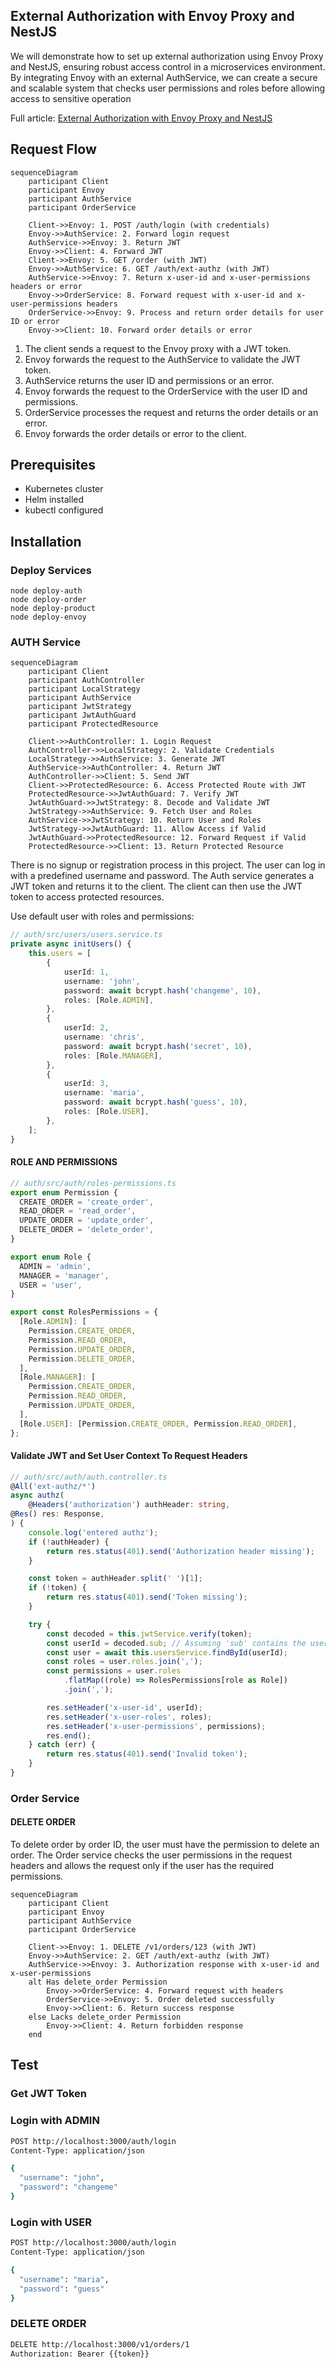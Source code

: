 ## External Authorization with Envoy Proxy and NestJS
We will demonstrate how to set up external authorization using Envoy Proxy and NestJS, ensuring robust access control in a microservices environment. By integrating Envoy with an external AuthService, we can create a secure and scalable system that checks user permissions and roles before allowing access to sensitive operation

Full article: [External Authorization with Envoy Proxy and NestJS](https://kelvinbz.medium.com/implementing-external-authorization-with-envoy-proxy-and-nestjs-3898752683f3)
## Request Flow
```mermaid
sequenceDiagram
    participant Client
    participant Envoy
    participant AuthService
    participant OrderService

    Client->>Envoy: 1. POST /auth/login (with credentials)
    Envoy->>AuthService: 2. Forward login request
    AuthService->>Envoy: 3. Return JWT
    Envoy->>Client: 4. Forward JWT
    Client->>Envoy: 5. GET /order (with JWT)
    Envoy->>AuthService: 6. GET /auth/ext-authz (with JWT)
    AuthService->>Envoy: 7. Return x-user-id and x-user-permissions headers or error
    Envoy->>OrderService: 8. Forward request with x-user-id and x-user-permissions headers
    OrderService->>Envoy: 9. Process and return order details for user ID or error
    Envoy->>Client: 10. Forward order details or error

```

1. The client sends a request to the Envoy proxy with a JWT token.
2. Envoy forwards the request to the AuthService to validate the JWT token.
3. AuthService returns the user ID and permissions or an error.
4. Envoy forwards the request to the OrderService with the user ID and permissions.
5. OrderService processes the request and returns the order details or an error.
6. Envoy forwards the order details or error to the client.

## Prerequisites
- Kubernetes cluster
- Helm installed
- kubectl configured

## Installation

### Deploy Services
```
node deploy-auth
node deploy-order
node deploy-product
node deploy-envoy
```

### AUTH Service

```mermaid
sequenceDiagram
    participant Client
    participant AuthController
    participant LocalStrategy
    participant AuthService
    participant JwtStrategy
    participant JwtAuthGuard
    participant ProtectedResource

    Client->>AuthController: 1. Login Request
    AuthController->>LocalStrategy: 2. Validate Credentials
    LocalStrategy->>AuthService: 3. Generate JWT
    AuthService->>AuthController: 4. Return JWT
    AuthController->>Client: 5. Send JWT
    Client->>ProtectedResource: 6. Access Protected Route with JWT
    ProtectedResource->>JwtAuthGuard: 7. Verify JWT
    JwtAuthGuard->>JwtStrategy: 8. Decode and Validate JWT
    JwtStrategy->>AuthService: 9. Fetch User and Roles
    AuthService->>JwtStrategy: 10. Return User and Roles
    JwtStrategy->>JwtAuthGuard: 11. Allow Access if Valid
    JwtAuthGuard->>ProtectedResource: 12. Forward Request if Valid
    ProtectedResource->>Client: 13. Return Protected Resource

```

There is no signup or registration process in this project. The user can log in with a predefined username and password. The Auth service generates a JWT token and returns it to the client. The client can then use the JWT token to access protected resources.

Use default user with roles and permissions:

```ts
// auth/src/users/users.service.ts
private async initUsers() {
    this.users = [
        {
            userId: 1,
            username: 'john',
            password: await bcrypt.hash('changeme', 10),
            roles: [Role.ADMIN],
        },
        {
            userId: 2,
            username: 'chris',
            password: await bcrypt.hash('secret', 10),
            roles: [Role.MANAGER],
        },
        {
            userId: 3,
            username: 'maria',
            password: await bcrypt.hash('guess', 10),
            roles: [Role.USER],
        },
    ];
}
```
#### ROLE AND PERMISSIONS
```ts
// auth/src/auth/roles-permissions.ts
export enum Permission {
  CREATE_ORDER = 'create_order',
  READ_ORDER = 'read_order',
  UPDATE_ORDER = 'update_order',
  DELETE_ORDER = 'delete_order',
}

export enum Role {
  ADMIN = 'admin',
  MANAGER = 'manager',
  USER = 'user',
}

export const RolesPermissions = {
  [Role.ADMIN]: [
    Permission.CREATE_ORDER,
    Permission.READ_ORDER,
    Permission.UPDATE_ORDER,
    Permission.DELETE_ORDER,
  ],
  [Role.MANAGER]: [
    Permission.CREATE_ORDER,
    Permission.READ_ORDER,
    Permission.UPDATE_ORDER,
  ],
  [Role.USER]: [Permission.CREATE_ORDER, Permission.READ_ORDER],
};

```

#### Validate JWT and Set User Context To Request Headers

```ts
// auth/src/auth/auth.controller.ts
@All('ext-authz/*')
async authz(
    @Headers('authorization') authHeader: string,
@Res() res: Response,
) {
    console.log('entered authz');
    if (!authHeader) {
        return res.status(401).send('Authorization header missing');
    }

    const token = authHeader.split(' ')[1];
    if (!token) {
        return res.status(401).send('Token missing');
    }

    try {
        const decoded = this.jwtService.verify(token);
        const userId = decoded.sub; // Assuming 'sub' contains the user ID
        const user = await this.usersService.findById(userId);
        const roles = user.roles.join(',');
        const permissions = user.roles
            .flatMap((role) => RolesPermissions[role as Role])
            .join(',');

        res.setHeader('x-user-id', userId);
        res.setHeader('x-user-roles', roles);
        res.setHeader('x-user-permissions', permissions);
        res.end();
    } catch (err) {
        return res.status(401).send('Invalid token');
    }
}
```

### Order Service

#### DELETE ORDER
To delete order by order ID, the user must have the permission to delete an order. The Order service checks the user permissions in the request headers and allows the request only if the user has the required permissions.

```mermaid
sequenceDiagram
    participant Client
    participant Envoy
    participant AuthService
    participant OrderService

    Client->>Envoy: 1. DELETE /v1/orders/123 (with JWT)
    Envoy->>AuthService: 2. GET /auth/ext-authz (with JWT)
    AuthService->>Envoy: 3. Authorization response with x-user-id and x-user-permissions
    alt Has delete_order Permission
        Envoy->>OrderService: 4. Forward request with headers
        OrderService->>Envoy: 5. Order deleted successfully
        Envoy->>Client: 6. Return success response
    else Lacks delete_order Permission
        Envoy->>Client: 4. Return forbidden response
    end

```


## Test

### Get JWT Token

### Login with ADMIN
```bash
POST http://localhost:3000/auth/login
Content-Type: application/json

{
  "username": "john",
  "password": "changeme"
}
```

### Login with USER
```bash
POST http://localhost:3000/auth/login
Content-Type: application/json

{
  "username": "maria",
  "password": "guess"
}
```

### DELETE ORDER
```bash
DELETE http://localhost:3000/v1/orders/1
Authorization: Bearer {{token}}
```

